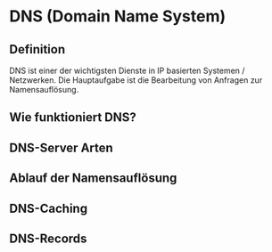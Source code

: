 # DNS (Domain Name System)

## Definition
DNS ist einer der wichtigsten Dienste in IP basierten Systemen / Netzwerken. Die Hauptaufgabe ist die Bearbeitung von Anfragen zur Namensauflösung. 

## Wie funktioniert DNS?

## DNS-Server Arten

## Ablauf der Namensauflösung

## DNS-Caching

## DNS-Records